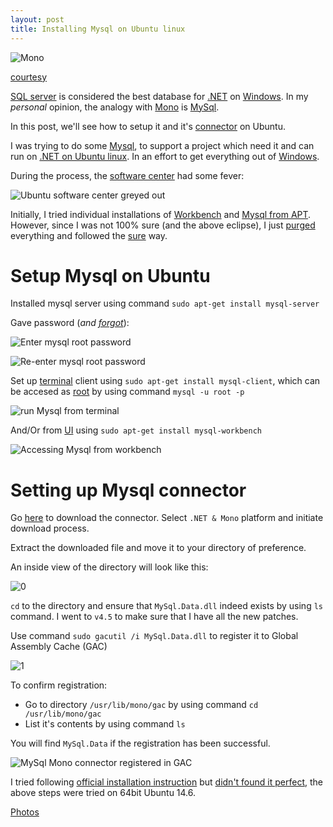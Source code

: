```yaml
---
layout: post
title: Installing Mysql on Ubuntu linux
---
```


![Mono](https://kaylesblog.com/wp-content/uploads/2015/08/mysql-logo.png)

[courtesy](https://kaylesblog.com/tag/mysql/)

[SQL server](http://www.microsoft.com/sqlserver/) is considered the best database for [.NET](https://www.microsoft.com/net) on [Windows](https://www.microsoft.com/en-in/windows). In my *personal* opinion, the analogy with [Mono](http://www.mono-project.com/) is [MySql](https://www.mysql.com/).

In this post, we'll see how to setup it and it's [connector](https://www.mysql.com/products/connector/) on Ubuntu.

I was trying to do some [Mysql](https://www.mysql.com/), to support a project which need it and can run on [.NET on Ubuntu linux](http://xameeramir.github.io/install-mysql-mono-connector-ubuntu-linux/). In an effort to get everything out of [Windows](https://www.microsoft.com/en-in/windows).

During the process, the [software center](https://apps.ubuntu.com/cat/applications/software-center/) had some fever:

![Ubuntu software center greyed out](https://lh3.googleusercontent.com/BvpG8vJouknr4XJKWvu-PGsYkJalHlFzz4bK-msxjmjvPmsmXrUnF6n2Cj9cSj1v4cGMM-MeQZVlFjPbpifHkBFMuyzGmyd095mwWbJxa50m-sPbwqERYu1JBAtjp6IWywnpz-2hziNC6mhPC9w9GgNAqFA7Yw5ZPhvev0tkEHbSHKPh61dKQTNMUlnTF_pWZWVwEVGgXw-N5gWt1ChUVCK8nR5XFfM4WUgkwLnJRxOoIb8-o1RT-TLj0138utco2EbPyW_uZ5IQV9Z23U0LXnk7Ws1jPHTNxpybqFuPa-8rG9S2UotWoU0FTkAEq-DmY7jBBUg3pidc52feU294M12b0KdwFVvHBKtSZd0zGCVkPVJsQ-tAFDVAG_UcV6D6FJ5ltfeY0Sli_e1twoOePDbnSNXg-MqbRJvgwnlWBav9mawXLdjMTvjMRhV9MylHm6WuSzSu1aaX1lrsr8pBHdvE5vFdQN4r9ObIBKI3TGz5dVmjh1sTgDv19ZC1fWUJthHCBNBq4km83y8svw4L5Yw9WA417J2SKdy9bpI1sS5J3LImXe8CmlsXrikSxRvZ953h=w1166-h682-no)

Initially, I tried individual installations of [Workbench](https://www.mysql.com/products/workbench/) and [Mysql from APT](https://dev.mysql.com/downloads/repo/apt/). However, since I was not 100% sure (and the above eclipse), I just [purged](http://askubuntu.com/q/151941/219603) everything and followed the [sure](http://askubuntu.com/a/323715/219603) way.

# Setup Mysql on Ubuntu

Installed mysql server using command `sudo apt-get install mysql-server`

Gave password (*and [forgot](http://stackoverflow.com/a/5683179/2404470)*):

![Enter mysql root password](https://lh3.googleusercontent.com/5psh3R9Fji2_bSKk4nPiA7u2kqN37rMV5l4Be-Ra_WamRh01SNvu-CapGsN9UZgfyNbw1-DpkNHAZreDL-1e_3Z_bSxfjGmiMoc5VihcbrwS7_rB-MVKGUEZUkg5qlYJBbOrvWh1GYwBDaGRylvcxeg-txyTlPx8n4oO3nE_-lrLR0GmNyxkK5vLdmIBaJemWlvXS_7tdcA8G0Dx2xAx1qyWdi3-S7MI-GEZU1DDQe2Pry1vt-3FjqDIJgtUeeX3LpwETk9v9Fx0tqvAbRqwjbvb13FAMKPHqLcrFlgu_VgJ_iBVAGfzubczs9bibmZw2VC4dX2msRLYSxZfbpvbrpW7TTs6vh--21SAjmREDHT90vu_FKdVj0N69yMiQQpXLQStUaOFmliMAVBCTNxhmS34lJ3wJLS9K5PGoISiPB-JweQxGgqgFgIR-wMBusS9f0P7T-I4zktk_5FyT3hyA2Q7-HA6VwXrOXrtxwyeMPZOCAwWhkyiFDW5GWqxtFRHTu8BeFdrOBGvfzxEa13hiOEKH4THU_yoBXqa-0UfeUxYp6ByFwd3ylHXTEtshgshXuXq=w722-h462-no)

![Re-enter mysql root password](https://lh3.googleusercontent.com/5psh3R9Fji2_bSKk4nPiA7u2kqN37rMV5l4Be-Ra_WamRh01SNvu-CapGsN9UZgfyNbw1-DpkNHAZreDL-1e_3Z_bSxfjGmiMoc5VihcbrwS7_rB-MVKGUEZUkg5qlYJBbOrvWh1GYwBDaGRylvcxeg-txyTlPx8n4oO3nE_-lrLR0GmNyxkK5vLdmIBaJemWlvXS_7tdcA8G0Dx2xAx1qyWdi3-S7MI-GEZU1DDQe2Pry1vt-3FjqDIJgtUeeX3LpwETk9v9Fx0tqvAbRqwjbvb13FAMKPHqLcrFlgu_VgJ_iBVAGfzubczs9bibmZw2VC4dX2msRLYSxZfbpvbrpW7TTs6vh--21SAjmREDHT90vu_FKdVj0N69yMiQQpXLQStUaOFmliMAVBCTNxhmS34lJ3wJLS9K5PGoISiPB-JweQxGgqgFgIR-wMBusS9f0P7T-I4zktk_5FyT3hyA2Q7-HA6VwXrOXrtxwyeMPZOCAwWhkyiFDW5GWqxtFRHTu8BeFdrOBGvfzxEa13hiOEKH4THU_yoBXqa-0UfeUxYp6ByFwd3ylHXTEtshgshXuXq=w722-h462-no)

Set up [terminal](http://askubuntu.com/a/183777/219603) client using `sudo apt-get install mysql-client`, which can be accesed as [root](http://askubuntu.com/a/548703/219603) by using command `mysql -u root -p`

![run Mysql from terminal](https://lh3.googleusercontent.com/Hp9pT23KFMfpiAHHL2Lrlr-1IomrG5PPro1IcLrTd8lBgt_WVAxGYFRMicUP8cbTmk14J2y5gxRIZkdXqCEaJ5w0INd2QlCrF0tcknlbbQ4n1_9t51M8-H5KW5jiKuUuSbz-1rR5HWPW7BQImUO5LQSheLSt09gjMoR7q6xm1RL0jGqB_gIDoHriuhOiVv1MJO2Sa1WAOjQKuMpbCzaU6KdRcm-tddlh9Y9Xw1FCjcGq3CW13SQ5Sd_Pccu6J1u6Td2pcPIyK8IX9jzI7oL30--EZ6thAS3Wf65bHFw9Hlfy1Lt8xsBwAS2U5CE5nR9CWJEZPushJwyE7DlCksCWkrgC08yZkxGDCyegv6Uop2EtBNi32i15ayj25HtmVko8LVxqE3RELXAbCg1bwHOCTZZSFKJejRT7LydijQjLXlUcRMHxRlv_nXOQDhvfXd3zAC2whtilXfivvwkJyF2ec2kyFsaTUwCyPxkK3tjurnsMubALXk48-_2_lMvJwX8vAvTf03V_rNTBUo-3iAPc6-mkEiAbdbBiJiwxMQ_qnazjXfpmNVWWcMHTnGWoo-w9HbAI=w852-h339-no)

And/Or from [UI](https://www.mysql.com/products/workbench/) using `sudo apt-get install mysql-workbench`

![Accessing Mysql from workbench](https://lh3.googleusercontent.com/2Tb-zqVp5nBgt04cTTjT1hUNnAqG8qxyf2wo8PSUYUdsTR4HC6GzIKW6S-Ld8wDWTJIG74es8XR5NcXAs8qTVEgV5gFFW5Dz_oB33A6gSnJXSxcL3u6olxqe0t_z9XzgcdHCg1Zl9w0UY9IVj-MVbGpSnPjwamoYtyOU6zQzKHym_3rwXeu4iUr1alY3D_mk9DvaxKc7TGPEhYf44EXR-Porb0QsmQ6Z0qWr7aCtw8y995VsAq9QbH4XCCqLfORmLfBpR8lqC0N_eqzgFwIwl7pdkC-vAZvaKhGOzt2OtYu2x8tAOE3PpuizYMy0LNTx1qcvizthrQMFsczM7ObibZJfUrAgl2R9duZo7XXG1y0Xq8VvvuipvuXnlWIzLG_xjpRGrs7Um9E4guBKeveZi4hH_v0LVSOEnKEUc-CJi1iU-6_Y6bzpmhU3WNokvDE1dx1DixIBVBN5dpjh-D2fqnWzYqSCEuzQz7RVYlBybDU1alWo1zqUii0S6GZFIlTTXLPbxYUG0lr-vP-P952O7lvRVx7z6Vookb30L56mH6IC6oja57x6ewRAif9UOxncUDbB=w512-h293-no)

# Setting up Mysql connector

Go [here](http://dev.mysql.com/downloads/connector/net/) to download the connector. Select `.NET & Mono` platform and initiate download process.

Extract the downloaded file and move it to your directory of preference.

An inside view of the directory will look like this:

![0](https://lh3.googleusercontent.com/nN4pQvDTU2ywT4RKpV6XVdYgZ7Pw_8CS8v2LoRkDZ0vW8LpLUU_FKUkdLWbzeMO5iUZQ8_BDedjAn8aBF1gQUdnV9sp48p-LpaNJ6QwMv2LOtpn_ydwMK9EUPJwkrFo407xvGgOPGwxADctXYpvCsbcos7sl2PkO_lAdtYus-v3YwBr_C6jG1clLS_y2hJ_ZrYDdxihiCyK4WrVGhSww8tQnGKIBEmC_7EgCc6zZS8dH_PjNXIPZOMHJcOgKsUFqAr-ZXjJoBFtCY_acAVfnUelIL5lZxSbaBSFnexLwGn6CMqPmHef6W1qnlLqm0w_NE03jgftWLm5Zb-f4sRNUbTQFjEkCRFjrCEdC5xnm7J27eXuB0fKwER4OuZO6hXjpJoEEZSkHcRumubCTsmeWi7DAqUf_4WtvSvqDr_gPgdz4YpmyoaoptX3BeONJUrJIWZOoSqJq3DnUH_gJM2gHvyN8T8z97p5-vkJOXkeD-4zi2j2tMHqeTiuzSX-f4rAwNynX6oI8buzFwqK6m6tQgnIAcO0863MnGZB6oqr798le1AnxN_D6a-Stjs7uPkbJbncQ=w1104-h262-no)

`cd` to the directory and ensure that `MySql.Data.dll` indeed exists by using `ls` command. I went to `v4.5` to make sure that I have all the new patches.

Use command `sudo gacutil /i MySql.Data.dll` to register it to Global Assembly Cache (GAC)

![1](https://lh3.googleusercontent.com/vjIRGDgAHD9RzRpZObBQhE9er3XsbNFNlTfFENzNakWBS-DQB3zU6yWiDpQenX8rxZbF7Z3jlSUrwHsFBpc5ZtKATbQcA2WLNpD7WMg6Aw8XXPLxOyBYbVzLvEtee6-ocrgzrsjyzXR-zAuqvMRVDWuYC0KsxKouP0uWBpwoZL51P0kR-mkzlu09sIQ_AvEC2vOrT1ZNFwa9EMewbWChOrZdkSFtuDRA6-vTl3yY8L9vYAHQDwGtmmDmAr3t-rGK5-UO0GT7COUcjQyWP4uvNUEpkZ2EASZnxZONQSCb8J04wkDk2y9TlGPfOAomEmiQVzynE4CeFzkIxjKhz-L9PZTceOUtvGqQmXasauhhV9WUV6WcLwTwi__eSJDWrcq5953-sb3RnpWvumaQRIQQx79o4-UnX7rzCraET1eRZYMlIw6kFGlBpWVjBd-niCSQXc03yBMfDOFr4b10Rmc5580JCnDMj17llBgcPbY5jDbKMfc3u3RSrLXZ4izTG0-98A7qeMwPv3Rl0ZC_E93MjGdGiMRpuTxt84YBIqpOB0KPaVCSgfx7t5l2_k4DsE-Z2Yg3=w722-h180-no)

To confirm registration:
 - Go to directory `/usr/lib/mono/gac` by using command `cd /usr/lib/mono/gac`
 - List it's contents by using command `ls`

You will find `MySql.Data` if the registration has been successful.

![MySql Mono connector registered in GAC](https://lh3.googleusercontent.com/ImIP4NdoCwBJPVb7SxIfjS0jJr2CcW34JayIXGDzYY9rmhkEOM8iF-h3JBfy1cTmJ7YLIZbw0CE_3oZnov7m0Vhh6l5Gk8BzH4eASb-yXBeHNBolMVBDPpxK9MFN3ILzIsPkSrSJShrKsRLZKoxw7FMiXW7l_4l9bbDz2phmJC7u-rsJ3_9TWUo22cgx2tog2kcKEkrKM5bUA-GJsfW9kFmlmZ_SBtvUbeMyuc9TT3Pr5eKanW3EvIPXylIaIdKYF4b51qlExbVcQmI6OOAzVLwUs20zmqaBI9WQOwPaHwtHerbqh068p7fzfH2dz1hCj2vs7kVMpYcQst2YD2999vouJXqzV1DN0IkU1qRMoVSKtHtD69a5c75KCBWALctOSaMUo-XDnNHmm4qX2TfZewD_4PpE9FGdv8XhAFcBcLrirK49th35UCEYUgs-LUIHY_PN0SRqx4SM_31E1pvuYcyBtHYdzsyvvLMnms3eLmCtU_kxp2pKLkIJLF81WLtQ3ZegzoX7zC5U2kQOIGPoQb6p-HPyEUlGCMt1ruKCRGfI1DAzVcrb4jp-Wb_hAJf23RvO=w722-h138-no)

I tried following [official installation instruction](https://dev.mysql.com/doc/connector-net/en/connector-net-installation-unix.html) but [didn't found it perfect](http://stackoverflow.com/questions/34357752/how-to-identify-javascript-undeletable-properties#comment56457971_34357842), the above steps were tried on 64bit Ubuntu 14.6.

[Photos](https://goo.gl/photos/A3gzYoWUq2LDBq2Q9)